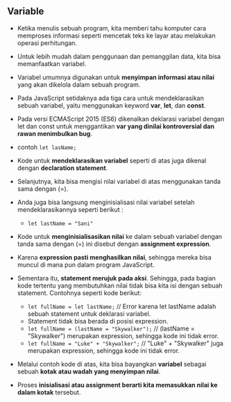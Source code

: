 ## Variable

- Ketika menulis sebuah program, kita memberi tahu komputer cara memproses informasi seperti mencetak teks ke layar atau melakukan operasi perhitungan.
- Untuk lebih mudah dalam penggunaan dan pemanggilan data, kita bisa memanfaatkan variabel.
- Variabel umumnya digunakan untuk **menyimpan informasi atau nilai** yang akan dikelola dalam sebuah program.
- Pada JavaScript setidaknya ada tiga cara untuk mendeklarasikan sebuah variabel, yaitu menggunakan keyword **var**, **let**, dan **const**.
- Pada versi ECMAScript 2015 (ES6) dikenalkan deklarasi variabel dengan let dan const untuk menggantikan **var yang dinilai kontroversial dan rawan menimbulkan bug**.

- contoh `let lasName;`
- Kode untuk **mendeklarasikan variabel** seperti di atas juga dikenal dengan **declaration statement**.
- Selanjutnya, kita bisa mengisi nilai variabel di atas menggunakan tanda sama dengan (=).
- Anda juga bisa langsung menginisialisasi nilai variabel setelah mendeklarasikannya seperti berikut :
  - `let lastName = "Sani"`
- Kode untuk **menginisialisasikan nilai** ke dalam sebuah variabel dengan tanda sama dengan (=) ini disebut dengan **assignment expression**.
- Karena **expression pasti menghasilkan nilai**, sehingga mereka bisa muncul di mana pun dalam program JavaScript.
- Sementara itu, **statement merujuk pada aksi**. Sehingga, pada bagian kode tertentu yang membutuhkan nilai tidak bisa kita isi dengan sebuah statement. Contohnya seperti kode berikut:
  - `let fullName = let lastName;` // Error karena let lastName adalah sebuah statement untuk deklarasi variabel.
  - Statement tidak bisa berada di posisi expression.
  - `let fullName = (lastName = "Skywalker");` // (lastName = "Skywalker") merupakan expression, sehingga kode ini tidak error.
  - `let fullName = "Luke" + "Skywalker";` // "Luke" + "Skywalker" juga merupakan expression, sehingga kode ini tidak error.
- Melalui contoh kode di atas, kita bisa bayangkan **variabel** sebagai sebuah **kotak atau wadah yang menyimpan nilai**.
- Proses **inisialisasi atau assignment berarti kita memasukkan nilai ke dalam kotak** tersebut.
